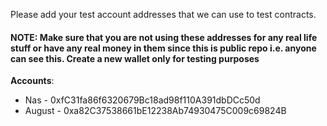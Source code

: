 Please add your test account addresses that we can use to test contracts. 

#### NOTE: Make sure that you are not using these addresses for any real life stuff or have any real money in them since this is public repo i.e. anyone can see this. Create a new wallet only for testing purposes


**Accounts**:

- Nas - 0xfC31fa86f6320679Bc18ad98f110A391dbDCc50d
- August - 0xa82C37538661bE12238Ab74930475C009c69824B
